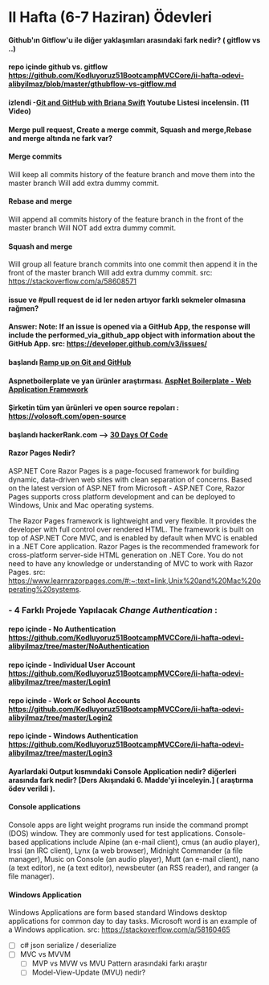 # II Hafta (6-7 Haziran) Ödevleri 

#### Github'ın Gitflow'u ile diğer yaklaşımları arasındaki fark nedir? ( gitflow vs ..) 
#### repo içinde github vs. gitflow https://github.com/Kodluyoruz51BootcampMVCCore/ii-hafta-odevi-alibyilmaz/blob/master/gthubflow-vs-gitflow.md

#### izlendi -[Git and GitHub with Briana Swift](https://www.youtube.com/playlist?list=PLg7s6cbtAD17Gw5u8644bgKhgRLiJXdX4) Youtube Listesi incelensin. (11 Video) 

####  Merge pull request, Create a merge commit, Squash and merge,Rebase and merge altında ne fark var?
#### Merge commits
Will keep all commits history of the feature branch and move them into the master branch
Will add extra dummy commit.
#### Rebase and merge
Will append all commits history of the feature branch in the front of the master branch
Will NOT add extra dummy commit.
#### Squash and merge
Will group all feature branch commits into one commit then append it in the front of the master branch
Will add extra dummy commit.
src: https://stackoverflow.com/a/58608571

 
####  issue ve #pull request de id ler neden artıyor farklı sekmeler olmasına rağmen?

#### Answer: Note: If an issue is opened via a GitHub App, the response will include the performed_via_github_app object with information about the GitHub App. src: https://developer.github.com/v3/issues/

#### başlandı [Ramp up on Git and GitHub](https://lab.github.com/githubtraining/paths/ramp-up-on-git-and-github) 

#### Aspnetboilerplate ve yan ürünler araştırması. [AspNet Boilerplate - Web Application Framework](https://aspnetboilerplate.com/)

#### Şirketin tüm yan ürünleri ve open source repoları : https://volosoft.com/open-source 

#### başlandı hackerRank.com --> [30 Days Of Code](https://www.hackerrank.com/domains/tutorials/30-days-of-code) 

#### Razor Pages Nedir?
ASP.NET Core Razor Pages is a page-focused framework for building dynamic, data-driven web sites with clean separation of concerns. Based on the latest version of ASP.NET from Microsoft - ASP.NET Core, Razor Pages supports cross platform development and can be deployed to Windows, Unix and Mac operating systems.

The Razor Pages framework is lightweight and very flexible. It provides the developer with full control over rendered HTML. The framework is built on top of ASP.NET Core MVC, and is enabled by default when MVC is enabled in a .NET Core application. Razor Pages is the recommended framework for cross-platform server-side HTML generation on .NET Core. You do not need to have any knowledge or understanding of MVC to work with Razor Pages.
src: https://www.learnrazorpages.com/#:~:text=link,Unix%20and%20Mac%20operating%20systems.

### -  4 Farklı Projede Yapılacak *Change Authentication* :
#### repo içinde  -  No Authentication https://github.com/Kodluyoruz51BootcampMVCCore/ii-hafta-odevi-alibyilmaz/tree/master/NoAuthentication
 
#### repo içinde -  Individual User Account https://github.com/Kodluyoruz51BootcampMVCCore/ii-hafta-odevi-alibyilmaz/tree/master/Login1
 
#### repo içinde -  Work or School Accounts https://github.com/Kodluyoruz51BootcampMVCCore/ii-hafta-odevi-alibyilmaz/tree/master/Login2
 
#### repo içinde  -  Windows Authentication https://github.com/Kodluyoruz51BootcampMVCCore/ii-hafta-odevi-alibyilmaz/tree/master/Login3

#### Ayarlardaki Output kısmındaki Console Application nedir? diğerleri arasında fark nedir? [Ders Akışındaki 6. Madde'yi inceleyin.] ( araştırma ödev verildi ).

#### Console applications 
Console apps are light weight programs run inside the command prompt (DOS) window. They are commonly used for test applications.
Console-based applications include Alpine (an e-mail client), cmus (an audio player), Irssi (an IRC client), Lynx (a web browser), Midnight Commander (a file manager), Music on Console (an audio player), Mutt (an e-mail client), nano (a text editor), ne (a text editor), newsbeuter (an RSS reader), and ranger (a file manager).

#### Windows Application 
Windows Applications are form based standard Windows desktop applications for common day to day tasks. Microsoft word is an example of a Windows application.
src: https://stackoverflow.com/a/58160465

- [ ] c# json serialize / deserialize
- [ ] MVC vs MVVM
   - [ ] MVP vs MVW vs MVU Pattern arasındaki farkı araştır
   - [ ] Model-View-Update (MVU) nedir?

